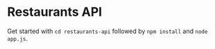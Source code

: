 # Restaurants API

Get started with `cd restaurants-api` followed by `npm install` and `node app.js`.
